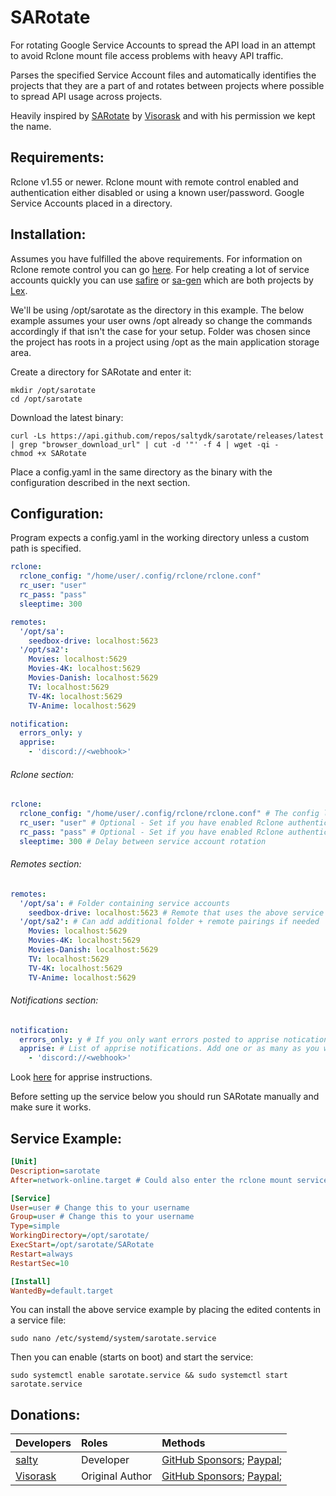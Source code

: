 # SARotate
For rotating Google Service Accounts to spread the API load in an attempt to avoid Rclone mount file access problems with heavy API traffic.

Parses the specified Service Account files and automatically identifies the projects that they are a part of and rotates between projects where possible to spread API usage across projects.

Heavily inspired by [SARotate](https://github.com/Visorask/SARotate) by [Visorask](https://github.com/Visorask) and with his permission we kept the name.

## Requirements:
Rclone v1.55 or newer.
Rclone mount with remote control enabled and authentication either disabled or using a known user/password.
Google Service Accounts placed in a directory.

## Installation:
Assumes you have fulfilled the above requirements. For information on Rclone remote control you can go [here](https://rclone.org/rc/). For help creating a lot of service accounts quickly you can use [safire](https://github.com/88lex/safire) or [sa-gen](https://github.com/88lex/sa-gen) which are both projects by [Lex](https://github.com/88lex).

We'll be using /opt/sarotate as the directory in this example. The below example assumes your user owns /opt already so change the commands accordingly if that isn't the case for your setup. Folder was chosen since the project has roots in a project using /opt as the main application storage area.

Create a directory for SARotate and enter it:
```shell
mkdir /opt/sarotate
cd /opt/sarotate
```
Download the latest binary:
```shell
curl -Ls https://api.github.com/repos/saltydk/sarotate/releases/latest | grep "browser_download_url" | cut -d '"' -f 4 | wget -qi -
chmod +x SARotate
```
Place a config.yaml in the same directory as the binary with the configuration described in the next section.


## Configuration:
Program expects a config.yaml in the working directory unless a custom path is specified.
```yaml
rclone:
  rclone_config: "/home/user/.config/rclone/rclone.conf"
  rc_user: "user"
  rc_pass: "pass"
  sleeptime: 300

remotes:
  '/opt/sa':
    seedbox-drive: localhost:5623
  '/opt/sa2':
    Movies: localhost:5629
    Movies-4K: localhost:5629
    Movies-Danish: localhost:5629
    TV: localhost:5629
    TV-4K: localhost:5629
    TV-Anime: localhost:5629

notification:
  errors_only: y
  apprise:
    - 'discord://<webhook>'
```

###### Rclone section:
```yaml
rclone:
  rclone_config: "/home/user/.config/rclone/rclone.conf" # The config loaded when querying rclone
  rc_user: "user" # Optional - Set if you have enabled Rclone authentication
  rc_pass: "pass" # Optional - Set if you have enabled Rclone authentication
  sleeptime: 300 # Delay between service account rotation
```

###### Remotes section:
```yaml
remotes:
  '/opt/sa': # Folder containing service accounts
    seedbox-drive: localhost:5623 # Remote that uses the above service accounts and its Rclone address
  '/opt/sa2': # Can add additional folder + remote pairings if needed
    Movies: localhost:5629
    Movies-4K: localhost:5629
    Movies-Danish: localhost:5629
    TV: localhost:5629
    TV-4K: localhost:5629
    TV-Anime: localhost:5629
```

###### Notifications section:
```yaml
notification:
  errors_only: y # If you only want errors posted to apprise notications
  apprise: # List of apprise notifications. Add one or as many as you want
    - 'discord://<webhook>'
```
Look [here](https://github.com/caronc/apprise) for apprise instructions.

Before setting up the service below you should run SARotate manually and make sure it works.

## Service Example:
```ini
[Unit]
Description=sarotate     
After=network-online.target # Could also enter the rclone mount service name here instead and avoid SARotate complaining on system startup until rclone responds to commands.

[Service]
User=user # Change this to your username
Group=user # Change this to your username
Type=simple
WorkingDirectory=/opt/sarotate/
ExecStart=/opt/sarotate/SARotate
Restart=always
RestartSec=10

[Install]
WantedBy=default.target
```
You can install the above service example by placing the edited contents in a service file:
```shell
sudo nano /etc/systemd/system/sarotate.service
```
Then you can enable (starts on boot) and start the service:
```shell
sudo systemctl enable sarotate.service && sudo systemctl start sarotate.service
```

## Donations:
| Developers                                  | Roles              | Methods                                                                                                                                                                                                                                                                      |
|:------------------------------------------- |:------------------ |:------------------------------------------------------------------------------------------------------------------------------------------------------------------------------------------------------------------------------------------------------------------------------------ |
[salty](https://github.com/saltydk)         | Developer | [GitHub Sponsors](https://github.com/sponsors/saltydk); [Paypal](https://www.paypal.me/saltydk);
[Visorask](https://github.com/Visorask)         | Original Author | [GitHub Sponsors](https://github.com/sponsors/Visorask); [Paypal](https://paypal.me/RRussell603);
